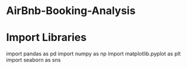 # AirBnb-Booking-Analysis

# Import Libraries
import pandas as pd
import numpy as np
import matplotlib.pyplot as plt
import seaborn as sns
